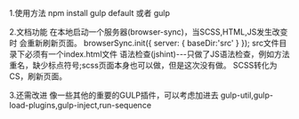 1.使用方法
	npm install
	gulp default  或者 gulp

2.文档功能
	在本地启动一个服务器(browser-sync)，当SCSS,HTML,JS发生改变时 会重新刷新页面。
	browserSync.init({
    		server: {
    			baseDir:'src'
    		}
    	});
    src文件目录下必须有一个index.html文件
	语法检查(jshint)---只做了JS语法检查，例如方法重名，缺少标点符号;scss页面本身也可以做，但是这次没有做。
	SCSS转化为CS，刷新页面。

3.还需改进
	像一些其他的重要的GULP插件，可以考虑加进去
	gulp-util,gulp-load-plugins,gulp-inject,run-sequence